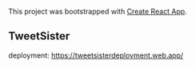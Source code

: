 This project was bootstrapped with [Create React App](https://github.com/facebook/create-react-app).

## TweetSister

deployment:
https://tweetsisterdeployment.web.app/